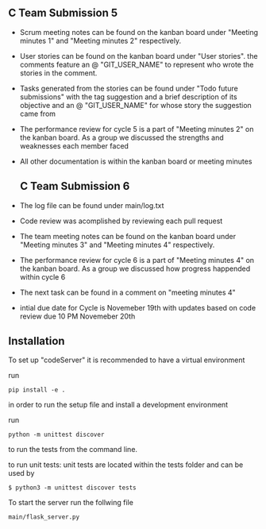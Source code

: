    ## C Team Submission 5

- Scrum meeting notes can be found on the kanban board under "Meeting minutes 1" and "Meeting minutes 2" respectively.
- User stories can be found on the kanban board under "User stories". the comments feature an @ "GIT_USER_NAME" to represent who wrote the stories in the comment. 
- Tasks generated from the stories can be found under "Todo future submissions" with the tag suggestion and a brief description of its objective and an @ "GIT_USER_NAME" for whose story the suggestion came from
- The performance review for cycle 5 is a part of "Meeting minutes 2" on the kanban board. As a group we discussed the strengths and weaknesses each member faced
- All other documentation is within the kanban board or meeting minutes

   ## C Team Submission 6
- The log file can be found under main/log.txt
- Code review was acomplished by reviewing each pull request
- The team meeting notes can be found on the kanban board under "Meeting minutes 3" and "Meeting minutes 4" respectively.
- The performance review for cycle 6 is a part of "Meeting minutes 4" on the kanban board. As a group we discussed how progress happended within cycle 6
- The next task can be found in a comment on "meeting minutes 4"
- intial due date for Cycle is Novemeber 19th with updates based on code review due 10 PM Novemeber 20th

## Installation

To set up "codeServer" it is recommended to have a virtual environment

run
```
pip install -e .
```

in order to run the setup file and install a development environment

 run
```
python -m unittest discover
```
 to run the tests from the command line.
 
to run unit tests:
    unit tests are located within the tests folder and can be used by 
```
$ python3 -m unittest discover tests
```

To start the server run the follwing file
```
main/flask_server.py
```
